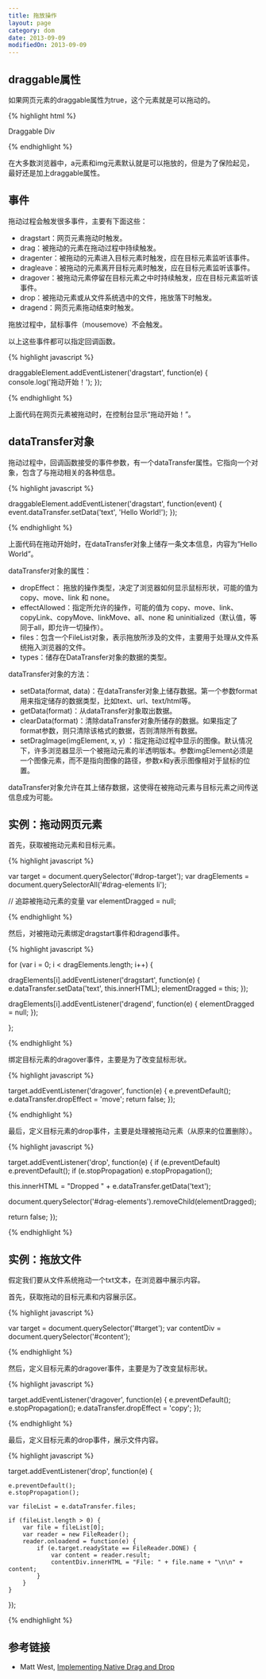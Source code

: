 ```yaml
---
title: 拖放操作
layout: page
category: dom
date: 2013-09-09
modifiedOn: 2013-09-09
---
```


## draggable属性

如果网页元素的draggable属性为true，这个元素就是可以拖动的。

{% highlight html %}

<div draggable="true">Draggable Div</div>

{% endhighlight %}

在大多数浏览器中，a元素和img元素默认就是可以拖放的，但是为了保险起见，最好还是加上draggable属性。

## 事件

拖动过程会触发很多事件，主要有下面这些：

- dragstart：网页元素拖动时触发。
- drag：被拖动的元素在拖动过程中持续触发。
- dragenter：被拖动的元素进入目标元素时触发，应在目标元素监听该事件。
- dragleave：被拖动的元素离开目标元素时触发，应在目标元素监听该事件。
- dragover：被拖动元素停留在目标元素之中时持续触发，应在目标元素监听该事件。
- drop：被拖动元素或从文件系统选中的文件，拖放落下时触发。
- dragend：网页元素拖动结束时触发。

拖放过程中，鼠标事件（mousemove）不会触发。

以上这些事件都可以指定回调函数。

{% highlight javascript %}

draggableElement.addEventListener('dragstart', function(e) {
  console.log('拖动开始！');
});

{% endhighlight %}

上面代码在网页元素被拖动时，在控制台显示“拖动开始！”。

## dataTransfer对象

拖动过程中，回调函数接受的事件参数，有一个dataTransfer属性。它指向一个对象，包含了与拖动相关的各种信息。

{% highlight javascript %}

draggableElement.addEventListener('dragstart', function(event) {
  event.dataTransfer.setData('text', 'Hello World!');
});

{% endhighlight %}

上面代码在拖动开始时，在dataTransfer对象上储存一条文本信息，内容为“Hello World”。

dataTransfer对象的属性：

- dropEffect： 拖放的操作类型，决定了浏览器如何显示鼠标形状，可能的值为 copy、move、link 和 none。
- effectAllowed：指定所允许的操作，可能的值为 copy、move、link、copyLink、copyMove、linkMove、all、none 和 uninitialized（默认值，等同于all，即允许一切操作）。
- files：包含一个FileList对象，表示拖放所涉及的文件，主要用于处理从文件系统拖入浏览器的文件。
- types：储存在DataTransfer对象的数据的类型。

dataTransfer对象的方法：

- setData(format, data)：在dataTransfer对象上储存数据。第一个参数format用来指定储存的数据类型，比如text、url、text/html等。
- getData(format)：从dataTransfer对象取出数据。
- clearData(format)：清除dataTransfer对象所储存的数据。如果指定了format参数，则只清除该格式的数据，否则清除所有数据。
- setDragImage(imgElement, x, y) ：指定拖动过程中显示的图像。默认情况下，许多浏览器显示一个被拖动元素的半透明版本。参数imgElement必须是一个图像元素，而不是指向图像的路径，参数x和y表示图像相对于鼠标的位置。

dataTransfer对象允许在其上储存数据，这使得在被拖动元素与目标元素之间传送信息成为可能。

## 实例：拖动网页元素

首先，获取被拖动元素和目标元素。

{% highlight javascript %}

var target = document.querySelector('#drop-target');
var dragElements = document.querySelectorAll('#drag-elements li');

// 追踪被拖动元素的变量
var elementDragged = null;

{% endhighlight %}

然后，对被拖动元素绑定dragstart事件和dragend事件。

{% highlight javascript %}

for (var i = 0; i < dragElements.length; i++) {

  dragElements[i].addEventListener('dragstart', function(e) {
    e.dataTransfer.setData('text', this.innerHTML);
    elementDragged = this;
  });

  dragElements[i].addEventListener('dragend', function(e) {
    elementDragged = null;
  });

};

{% endhighlight %}

绑定目标元素的dragover事件，主要是为了改变鼠标形状。

{% highlight javascript %}

target.addEventListener('dragover', function(e) {
  e.preventDefault();
  e.dataTransfer.dropEffect = 'move';
  return false;
});

{% endhighlight %}

最后，定义目标元素的drop事件，主要是处理被拖动元素（从原来的位置删除）。

{% highlight javascript %}

target.addEventListener('drop', function(e) {
  if (e.preventDefault) e.preventDefault(); 
  if (e.stopPropagation) e.stopPropagation();

  this.innerHTML = "Dropped " + e.dataTransfer.getData('text');

  document.querySelector('#drag-elements').removeChild(elementDragged);

  return false;
});

{% endhighlight %}

## 实例：拖放文件

假定我们要从文件系统拖动一个txt文本，在浏览器中展示内容。

首先，获取拖动的目标元素和内容展示区。

{% highlight javascript %}

var target = document.querySelector('#target');
var contentDiv = document.querySelector('#content');

{% endhighlight %}

然后，定义目标元素的dragover事件，主要是为了改变鼠标形状。

{% highlight javascript %}

target.addEventListener('dragover', function(e) {
	e.preventDefault(); 
	e.stopPropagation();
	e.dataTransfer.dropEffect = 'copy';
});

{% endhighlight %}

最后，定义目标元素的drop事件，展示文件内容。

{% highlight javascript %}

target.addEventListener('drop', function(e) {

	e.preventDefault(); 
	e.stopPropagation();

	var fileList = e.dataTransfer.files;

	if (fileList.length > 0) {
		var file = fileList[0];
		var reader = new FileReader();
		reader.onloadend = function(e) {
			if (e.target.readyState == FileReader.DONE) {
				var content = reader.result;
				contentDiv.innerHTML = "File: " + file.name + "\n\n" + content;
			}
		}
	}
});

{% endhighlight %}

## 参考链接

- Matt West, [Implementing Native Drag and Drop](http://blog.teamtreehouse.com/implementing-native-drag-and-drop)
